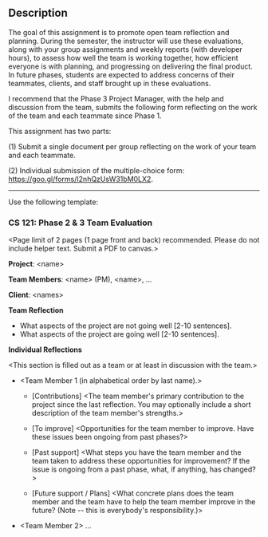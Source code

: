 ## Description
The goal of this assignment is to promote open team reflection and planning. During the semester, the instructor will use these evaluations, along with your group assignments and weekly reports (with developer hours), to assess how well the team is working together, how efficient everyone is with planning, and progressing on delivering the final product. In future phases, students are expected to address concerns of their teammates, clients, and staff brought up in these evaluations.

I recommend that the Phase 3 Project Manager, with the help and discussion from the team, submits the following form reflecting on the work of the team and each teammate since Phase 1.

This assignment has two parts:

(1) Submit a single document per group reflecting on the work of your team and each teammate.

(2) Individual submission of the multiple-choice form: https://goo.gl/forms/I2nhQzUsW31bM0LX2.


---
Use the following template:

### CS 121: Phase 2 & 3 Team Evaluation 
<Page limit of 2 pages (1 page front and back) recommended. Please do not include <XXX> helper text. Submit a PDF to canvas.>

**Project**: &lt;name&gt;

**Team Members**: &lt;name&gt; (PM), &lt;name&gt;, ...

**Client**: &lt;names&gt;

**Team Reflection**

* What aspects of the project are not going well [2-10 sentences].
* What aspects of the project are going well [2-10 sentences].

**Individual Reflections** 

&lt;This section is filled out as a team or at least in discussion with the team.&gt;

* &lt;Team Member 1 (in alphabetical order by last name).&gt;

  * [Contributions] <The team member's primary contribution to the project since the last reflection. You may optionally include a short description of the team member's strengths.>

  * [To improve] <Opportunities for the team member to improve. Have these issues been ongoing from past phases?>

  * [Past support] <What steps you have the team member and the team taken to address these opportunities for improvement? If the issue is ongoing from a past phase, what, if anything, has changed?>

  * [Future support / Plans] <What concrete plans does the team member and the team have to help the team member improve in the future? (Note -- this is everybody's responsibility.)>

* <Team Member 2>
...
 
